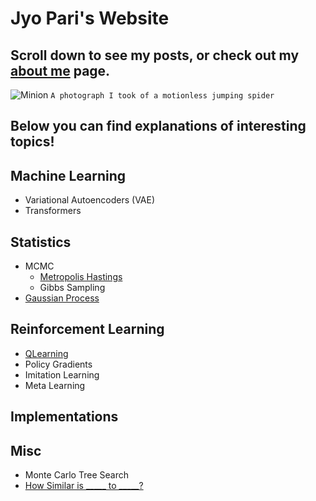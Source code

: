# Jyo Pari's Website
## Scroll down to see my posts, or check out my [about me](https://jyopari.github.io/aboutMe) page.
![Minion](https://pbs.twimg.com/media/EbXgy3nX0AASpL2?format=jpg&name=large)
`A photograph I took of a motionless jumping spider`

## Below you can find explanations of interesting topics!

## Machine Learning
+ Variational Autoencoders (VAE)
+ Transformers

## Statistics
+ MCMC
  - [Metropolis Hastings](https://jyopari.github.io/MetropolisHastings)
  - Gibbs Sampling
+ [Gaussian Process](https://jyopari.github.io/GaussianProcess)

## Reinforcement Learning
+ [QLearning](https://jyopari.github.io/QLearning)
+ Policy Gradients
+ Imitation Learning
+ Meta Learning

## Implementations 

## Misc
+ Monte Carlo Tree Search
+ [How Similar is _____ to _____?](jyopari.github.io/Similarity)
  
 
